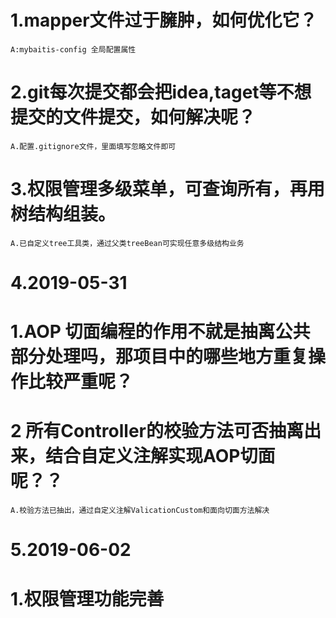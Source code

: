 # 1.mapper文件过于臃肿，如何优化它？
    A:mybaitis-config 全局配置属性
   
# 2.git每次提交都会把idea,taget等不想提交的文件提交，如何解决呢？
    A.配置.gitignore文件，里面填写忽略文件即可
    
# 3.权限管理多级菜单，可查询所有，再用树结构组装。
    A.已自定义tree工具类，通过父类treeBean可实现任意多级结构业务    

# 4.2019-05-31 
#   1.AOP 切面编程的作用不就是抽离公共部分处理吗，那项目中的哪些地方重复操作比较严重呢？
#   2 所有Controller的校验方法可否抽离出来，结合自定义注解实现AOP切面呢？？
    A.校验方法已抽出，通过自定义注解ValicationCustom和面向切面方法解决
    
# 5.2019-06-02
#   1.权限管理功能完善
    
